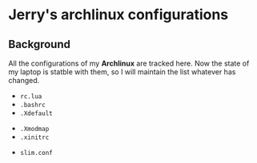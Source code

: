 Jerry's archlinux configurations
===
Background
----------

All the configurations of my **Archlinux** are tracked here. Now the state of my laptop is statble with them, so I will maintain the list whatever has changed.   
*  `rc.lua`
* `.bashrc`
* `.Xdefault`
+ `.Xmodmap`
+ `.xinitrc`
* `slim.conf` 
